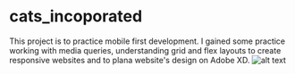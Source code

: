 # cats_incoporated

This project is to practice mobile first development. I gained some practice working with media queries, understanding grid and flex layouts to create responsive websites and to plana website's design on Adobe XD. 
![alt text](https://github.com/gemadhc/cats_incorporated/main/cat_photo.jpg?raw=true)
